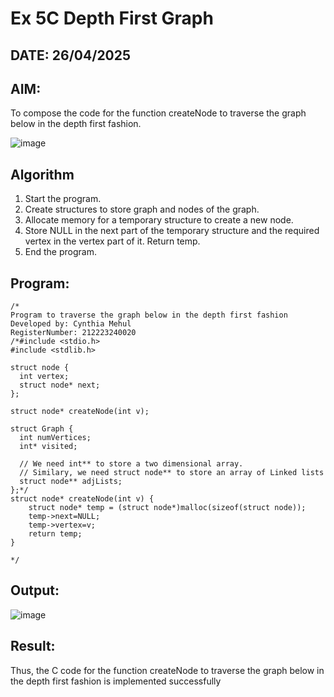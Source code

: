# Ex 5C Depth First Graph
## DATE: 26/04/2025 
## AIM:
To compose the code for the function createNode to traverse the graph below in the depth first fashion.

![image](https://github.com/user-attachments/assets/63552824-d0a3-49c6-a473-6db27d1f03e4)

## Algorithm
1. Start the program.
2. Create structures to store graph and nodes of the graph.
3. Allocate memory for a temporary structure to create a new node.
4. Store NULL in the next part of the temporary structure and the required vertex in the vertex part of it. Return temp.
5. End the program.

## Program:
```
/*
Program to traverse the graph below in the depth first fashion
Developed by: Cynthia Mehul
RegisterNumber: 212223240020
/*#include <stdio.h>
#include <stdlib.h>

struct node {
  int vertex;
  struct node* next;
};

struct node* createNode(int v);

struct Graph {
  int numVertices;
  int* visited;

  // We need int** to store a two dimensional array.
  // Similary, we need struct node** to store an array of Linked lists
  struct node** adjLists;
};*/
struct node* createNode(int v) {
    struct node* temp = (struct node*)malloc(sizeof(struct node));
    temp->next=NULL;
    temp->vertex=v;
    return temp;
}

*/
```

## Output:

![image](https://github.com/user-attachments/assets/b336fd2a-767a-42c9-b9bc-760160dbfbf5)

## Result:
Thus, the C code for the function createNode to traverse the graph below in the depth first fashion is implemented successfully
